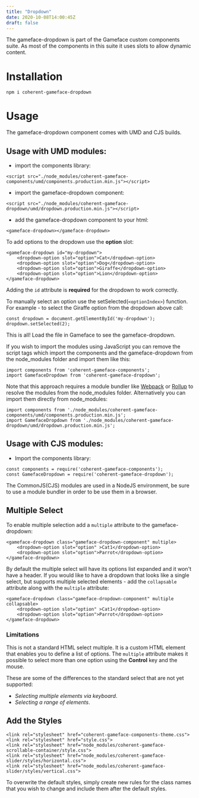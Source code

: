 ```yaml
---
title: "Dropdown"
date: 2020-10-08T14:00:45Z
draft: false
---
```


<!--Copyright (c) Coherent Labs AD. All rights reserved. -->
The gameface-dropdown is part of the Gameface custom components suite. As most of the components in this suite it uses slots to allow dynamic content.

Installation
===================

`npm i coherent-gameface-dropdown`

Usage
===================
The gameface-dropdown component comes with UMD and CJS builds.

## Usage with UMD modules:

* import the components library:

~~~~{.html}
<script src="./node_modules/coherent-gameface-components/umd/components.production.min.js"></script>
~~~~

* import the gameface-dropdown component:

~~~~{.html}
<script src="./node_modules/coherent-gameface-dropdown/umd/dropdown.production.min.js"></script>
~~~~

* add the gameface-dropdown component to your html:

~~~~{.html}
<gameface-dropdown></gameface-dropdown>
~~~~

To add options to the dropdown use the **option** slot:

~~~~{.html}
<gameface-dropdown id="my-dropdown">
    <dropdown-option slot="option">Cat</dropdown-option>
    <dropdown-option slot="option">Dog</dropdown-option>
    <dropdown-option slot="option">Giraffe</dropdown-option>
    <dropdown-option slot="option">Lion</dropdown-option>
</gameface-dropdown>
~~~~

Adding the `id` attribute is **required** for the dropdown to work correctly.

To manually select an option use the setSelected(`<optionIndex>`) function.
For example - to select the Giraffe option from the dropdown above call:

~~~~{.js}
const dropdown = document.getElementById('my-dropdown');
dropdown.setSelected(2);
~~~~

This is all! Load the file in Gameface to see the gameface-dropdown.

If you wish to import the modules using JavaScript you can remove the script tags
which import the components and the gameface-dropdown from the node_modules folder and import them like this:

~~~~{.js}
import components from 'coherent-gameface-components';
import GamefaceDropdown from 'coherent-gameface-dropdown';
~~~~

Note that this approach requires a module bundler like [Webpack](https://webpack.js.org/) or [Rollup](https://rollupjs.org/guide/en/) to resolve the
modules from the node_modules folder. Alternatively you can import them directly from node_modules:

~~~~{.js}
import components from './node_modules/coherent-gameface-components/umd/components.production.min.js';
import GamefaceDropdown from './node_modules/coherent-gameface-dropdown/umd/dropdown.production.min.js';
~~~~

## Usage with CJS modules:

* Import the components library:

~~~~{.js}
const components = require('coherent-gameface-components');
const GamefaceDropdown = require('coherent-gameface-dropdown');
~~~~

The CommonJS(CJS) modules are used in a NodeJS environment, be sure to use a module
bundler in order to be use them in a browser.


## Multiple Select

To enable multiple selection add a `multiple` attribute to the gameface-dropdown:

~~~~{.html}
<gameface-dropdown class="gameface-dropdown-component" multiple>
    <dropdown-option slot="option" >Cat1</dropdown-option>
    <dropdown-option slot="option">Parrot</dropdown-option>
</gameface-dropdown>
~~~~

By default the multiple select will have its options list expanded and it won't have
a header. If you would like to have a dropdown that looks like a single select, but
supports multiple selected elements - add the `collapsable` attribute along with the `multiple` attribute:

~~~~{.html}
<gameface-dropdown class="gameface-dropdown-component" multiple collapsable>
    <dropdown-option slot="option" >Cat1</dropdown-option>
    <dropdown-option slot="option">Parrot</dropdown-option>
</gameface-dropdown>
~~~~

### Limitations

This is not a standard HTML select multiple. It is a custom HTML element that enables you to define a list of options.
The `multiple` attribute makes it possible to select more than one option using the **Control** key and the mouse.

These are some of the differences to the standard select that are not yet supported:

- *Selecting multiple elements via keyboard*.
- *Selecting a range of elements*.

## Add the Styles

~~~~{.css}
<link rel="stylesheet" href="coherent-gameface-components-theme.css">
<link rel="stylesheet" href="style.css">
<link rel="stylesheet" href="node_modules/coherent-gameface-scrollable-container/style.css">
<link rel="stylesheet" href="node_modules/coherent-gameface-slider/styles/horizontal.css">
<link rel="stylesheet" href="node_modules/coherent-gameface-slider/styles/vertical.css">
~~~~

To overwrite the default styles, simply create new rules for the class names that
you wish to change and include them after the default styles.